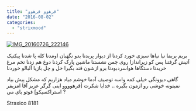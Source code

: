```yaml
---
title: "قرهوو قرهوو"
date: "2016-08-02"
categories: 
  - "strixmood"
---
```


[![IMG_20160726_222146](http://localhost/wp-content/uploads/2016/08/IMG_20160726_222146-300x225.jpg)](http://localhost/wp-content/uploads/2016/08/IMG_20160726_222146.jpg)

بریم بریما نیا نیاها سبزی خورد کردنا از دیوار پریدنا بدو نگهبان اومدنا کله پا شدنا پیکنیک آتیش گرفتنا پس کو زیراندازا روی چمن نشستنا ماشین پارک کردنا دوغ هم زدنا تخم مرغ خریدنا دستگاها هواسردبودنا برو ازشون قند بگیرا خل و چل بازیا آلبالو خوردنا

گاهی دیوونگی خیلی کمه واسه توصیف آدما خوشم میاد هزاریم که مشکل پیش بیاد نمیتونه خوشی رو ازمون بگیره .. خدایا شکرت \[قرهوووو اینی گرگر عزیز آقا امزیفر استراکسیکو\] فوتو بای می ?

Straxico 8181
